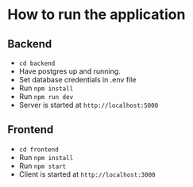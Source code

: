 # How to run the application

## Backend
- ``` cd backend ```
- Have postgres up and running.
- Set database credentials in .env file
- Run ``` npm install ```
- Run ``` npm run dev ```
- Server is started at ``` http://localhost:5000 ```

## Frontend
- ``` cd frontend ```
- Run ``` npm install ```
- Run ``` npm start ```
- Client is started at ``` http://localhost:3000 ```